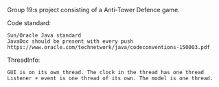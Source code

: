 Group 19:s project consisting of a Anti-Tower Defence game.

Code standard:

    Sun/Oracle Java standard
    JavaDoc should be present with every push
    https://www.oracle.com/technetwork/java/codeconventions-150003.pdf

ThreadInfo:

    GUI is on its own thread. The clock in the thread has one thread
    Listener + event is one thread of its own. The model is one thread.
